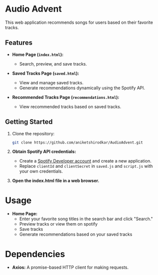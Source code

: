 # Audio Advent

This web application recommends songs for users based on their favorite tracks.

## Features

- **Home Page (`index.html`):**
  - Search, preview, and save tracks.

- **Saved Tracks Page (`saved.html`):**
  - View and manage saved tracks.
  - Generate recommendations dynamically using the Spotify API.

- **Recommended Tracks Page (`recommendations.html`):**
  - View recommended tracks based on saved tracks.

## Getting Started

1. Clone the repository:

   ```bash
   git clone https://github.com/aniketshirodkar/AudioAdvent.git
   
2. **Obtain Spotify API credentials:**
   - Create a [Spotify Developer account](https://developer.spotify.com/) and create a new application.
   - Replace `clientId` and `clientSecret` in `saved.js` and `script.js` with your own credentials.
  
3. **Open the index.html file in a web browser.**

# Usage

- **Home Page:**
  - Enter your favorite song titles in the search bar and click "Search."
  - Preview tracks or view them on spotify
  - Save tracks
  - Generate recommendations based on your saved tracks

# Dependencies

- **Axios:** A promise-based HTTP client for making requests.

